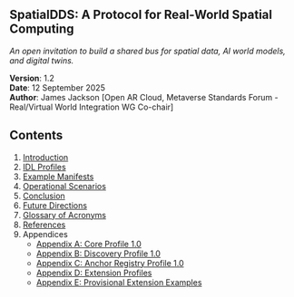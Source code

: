 ## **SpatialDDS: A Protocol for Real-World Spatial Computing**

*An open invitation to build a shared bus for spatial data, AI world models, and digital twins.*

**Version**: 1.2  
**Date**: 12 September 2025  
**Author**: James Jackson [Open AR Cloud, Metaverse Standards Forum - Real/Virtual World Integration WG Co-chair]

## Contents
1. [Introduction](sections/v1.2/01-introduction.md)
2. [IDL Profiles](sections/v1.2/02-idl-profiles.md)
3. [Example Manifests](sections/v1.2/03-example-manifests.md)
4. [Operational Scenarios](sections/v1.2/04-operational-scenarios.md)
5. [Conclusion](sections/v1.2/conclusion.md)
6. [Future Directions](sections/v1.2/future-directions.md)
7. [Glossary of Acronyms](sections/v1.2/glossary.md)
8. [References](sections/v1.2/references.md)
9. Appendices
   - [Appendix A: Core Profile 1.0](sections/v1.2/appendix-a.md)
   - [Appendix B: Discovery Profile 1.0](sections/v1.2/appendix-b.md)
   - [Appendix C: Anchor Registry Profile 1.0](sections/v1.2/appendix-c.md)
   - [Appendix D: Extension Profiles](sections/v1.2/appendix-d.md)
   - [Appendix E: Provisional Extension Examples](sections/v1.2/appendix-e.md)
